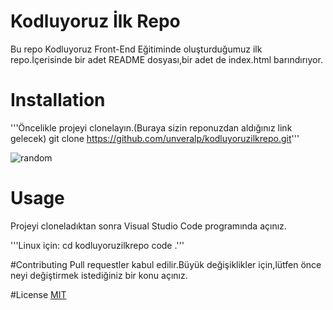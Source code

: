 # Kodluyoruz İlk Repo
Bu repo Kodluyoruz Front-End Eğitiminde oluşturduğumuz ilk repo.İçerisinde bir adet README dosyası,bir adet de index.html barındırıyor.

# Installation
'''Öncelikle projeyi clonelayın.(Buraya sizin reponuzdan aldığınız link gelecek)
git clone https://github.com/unveralp/kodluyoruzilkrepo.git'''

![random](https://github.com/unveralp/kodluyoruzilkrepo/blob/main/repo.jpg)

# Usage
Projeyi cloneladıktan sonra Visual Studio Code programında açınız.

'''Linux için:
cd kodluyoruzilkrepo
code .'''

#Contributing
Pull requestler kabul edilir.Büyük değişiklikler için,lütfen önce neyi değiştirmek istediğiniz bir konu açınız.

#License
[MIT](https://opensource.org/licenses/MIT)
